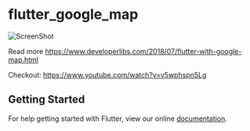 # flutter_google_map

![ScreenShot](https://github.com/DeveloperLibs/FlutterExamples/blob/master/flutter_google_map/screen/google_map.gif)

Read more https://www.developerlibs.com/2018/07/flutter-with-google-map.html

Checkout: https://www.youtube.com/watch?v=v5wphspn5Lg


## Getting Started

For help getting started with Flutter, view our online
[documentation](https://flutter.io/).
